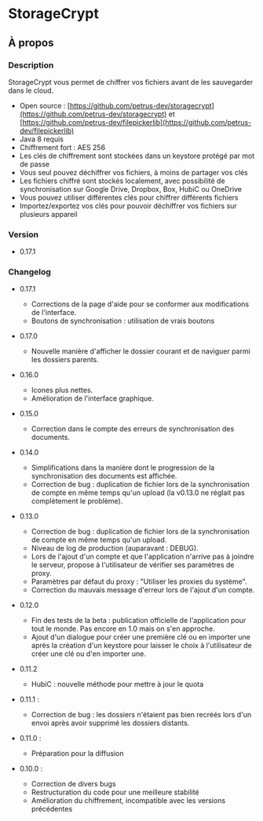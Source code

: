# StorageCrypt #
## À propos ##

### Description ###

StorageCrypt vous permet de chiffrer vos fichiers avant de les sauvegarder dans le cloud.

  * Open source : [https://github.com/petrus-dev/storagecrypt](https://github.com/petrus-dev/storagecrypt) et [https://github.com/petrus-dev/filepickerlib](https://github.com/petrus-dev/filepickerlib)
  * Java 8 requis
  * Chiffrement fort : AES 256
  * Les clés de chiffrement sont stockées dans un keystore protégé par mot de passe
  * Vous seul pouvez déchiffrer vos fichiers, à moins de partager vos clés
  * Les fichiers chiffré sont stockés localement, avec possibilité de synchronisation sur Google Drive, Dropbox, Box, HubiC ou OneDrive
  * Vous pouvez utiliser différentes clés pour chiffrer différents fichiers
  * Importez/exportez vos clés pour pouvoir déchiffrer vos fichiers sur plusieurs appareil

### Version ###

* 0.17.1

### Changelog ###

* 0.17.1
  * Corrections de la page d'aide pour se conformer aux modifications de l'interface.
  * Boutons de synchronisation : utilisation de vrais boutons

* 0.17.0
  * Nouvelle manière d'afficher le dossier courant et de naviguer parmi les dossiers parents.

* 0.16.0
  * Icones plus nettes.
  * Amélioration de l'interface graphique.

* 0.15.0
  * Correction dans le compte des erreurs de synchronisation des documents.

* 0.14.0
  * Simplifications dans la manière dont le progression de la synchronisation des documents est affichée.
  * Correction de bug : duplication de fichier lors de la synchronisation de compte en même temps qu'un upload (la v0.13.0 ne réglait pas complètement le problème).

* 0.13.0
  * Correction de bug : duplication de fichier lors de la synchronisation de compte en même temps qu'un upload.
  * Niveau de log de production (auparavant : DEBUG).
  * Lors de l'ajout d'un compte et que l'application n'arrive pas à joindre le serveur, propose à l'utilisateur de vérifier ses paramètres de proxy.
  * Paramètres par défaut du proxy : "Utiliser les proxies du système".
  * Correction du mauvais message d'erreur lors de l'ajout d'un compte.

* 0.12.0
  * Fin des tests de la beta : publication officielle de l'application pour tout le monde. Pas encore en 1.0 mais on s'en approche.
  * Ajout d'un dialogue pour créer une première clé ou en importer une après la création d'un keystore pour laisser le choix à l'utilisateur de créer une clé ou d'en importer une.

* 0.11.2
  * HubiC : nouvelle méthode pour mettre à jour le quota

* 0.11.1 :
  * Correction de bug : les dossiers n'étaient pas bien recréés lors d'un envoi après avoir supprimé les dossiers distants.

* 0.11.0 :
  * Préparation pour la diffusion

* 0.10.0 :
  * Correction de divers bugs
  * Restructuration du code pour une meilleure stabilité
  * Amélioration du chiffrement, incompatible avec les versions précédentes